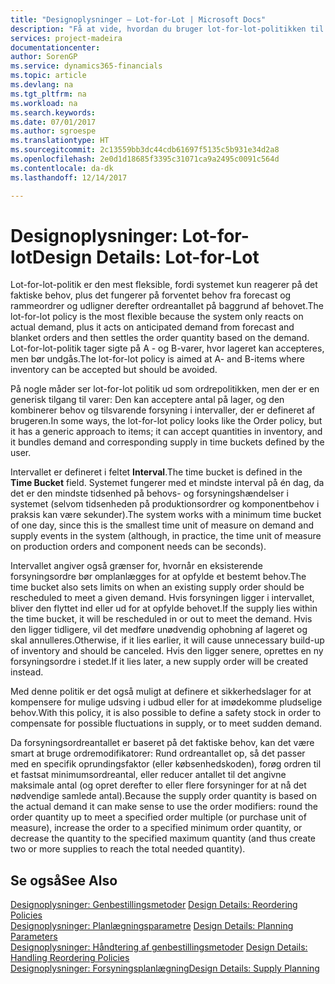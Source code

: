 ```yaml
---
title: "Designoplysninger – Lot-for-Lot | Microsoft Docs"
description: "Få at vide, hvordan du bruger lot-for-lot-politikken til at udligne ordreantal på baggrund af behov."
services: project-madeira
documentationcenter: 
author: SorenGP
ms.service: dynamics365-financials
ms.topic: article
ms.devlang: na
ms.tgt_pltfrm: na
ms.workload: na
ms.search.keywords: 
ms.date: 07/01/2017
ms.author: sgroespe
ms.translationtype: HT
ms.sourcegitcommit: 2c13559bb3dc44cdb61697f5135c5b931e34d2a8
ms.openlocfilehash: 2e0d1d18685f3395c31071ca9a2495c0091c564d
ms.contentlocale: da-dk
ms.lasthandoff: 12/14/2017

---
```

# <a name="design-details-lot-for-lot"></a><span data-ttu-id="2d4d6-103">Designoplysninger: Lot-for-lot</span><span class="sxs-lookup"><span data-stu-id="2d4d6-103">Design Details: Lot-for-Lot</span></span>
<span data-ttu-id="2d4d6-104">Lot-for-lot-politik er den mest fleksible, fordi systemet kun reagerer på det faktiske behov, plus det fungerer på forventet behov fra forecast og rammeordrer og udligner derefter ordreantallet på baggrund af behovet.</span><span class="sxs-lookup"><span data-stu-id="2d4d6-104">The lot-for-lot policy is the most flexible because the system only reacts on actual demand, plus it acts on anticipated demand from forecast and blanket orders and then settles the order quantity based on the demand.</span></span> <span data-ttu-id="2d4d6-105">Lot-for-lot-politik tager sigte på A - og B-varer, hvor lageret kan accepteres, men bør undgås.</span><span class="sxs-lookup"><span data-stu-id="2d4d6-105">The lot-for-lot policy is aimed at A- and B-items where inventory can be accepted but should be avoided.</span></span>  
  
<span data-ttu-id="2d4d6-106">På nogle måder ser lot-for-lot politik ud som ordrepolitikken, men der er en generisk tilgang til varer: Den kan acceptere antal på lager, og den kombinerer behov og tilsvarende forsyning i intervaller, der er defineret af brugeren.</span><span class="sxs-lookup"><span data-stu-id="2d4d6-106">In some ways, the lot-for-lot policy looks like the Order policy, but it has a generic approach to items; it can accept quantities in inventory, and it bundles demand and corresponding supply in time buckets defined by the user.</span></span>  
  
<span data-ttu-id="2d4d6-107">Intervallet er defineret i feltet **Interval**.</span><span class="sxs-lookup"><span data-stu-id="2d4d6-107">The time bucket is defined in the **Time Bucket** field.</span></span> <span data-ttu-id="2d4d6-108">Systemet fungerer med et mindste interval på én dag, da det er den mindste tidsenhed på behovs- og forsyningshændelser i systemet (selvom tidsenheden på produktionsordrer og komponentbehov i praksis kan være sekunder).</span><span class="sxs-lookup"><span data-stu-id="2d4d6-108">The system works with a minimum time bucket of one day, since this is the smallest time unit of measure on demand and supply events in the system (although, in practice, the time unit of measure on production orders and component needs can be seconds).</span></span>  
  
<span data-ttu-id="2d4d6-109">Intervallet angiver også grænser for, hvornår en eksisterende forsyningsordre bør omplanlægges for at opfylde et bestemt behov.</span><span class="sxs-lookup"><span data-stu-id="2d4d6-109">The time bucket also sets limits on when an existing supply order should be rescheduled to meet a given demand.</span></span> <span data-ttu-id="2d4d6-110">Hvis forsyningen ligger i intervallet, bliver den flyttet ind eller ud for at opfylde behovet.</span><span class="sxs-lookup"><span data-stu-id="2d4d6-110">If the supply lies within the time bucket, it will be rescheduled in or out to meet the demand.</span></span> <span data-ttu-id="2d4d6-111">Hvis den ligger tidligere, vil det medføre unødvendig ophobning af lageret og skal annulleres.</span><span class="sxs-lookup"><span data-stu-id="2d4d6-111">Otherwise, if it lies earlier, it will cause unnecessary build-up of inventory and should be canceled.</span></span> <span data-ttu-id="2d4d6-112">Hvis den ligger senere, oprettes en ny forsyningsordre i stedet.</span><span class="sxs-lookup"><span data-stu-id="2d4d6-112">If it lies later, a new supply order will be created instead.</span></span>  
  
<span data-ttu-id="2d4d6-113">Med denne politik er det også muligt at definere et sikkerhedslager for at kompensere for mulige udsving i udbud eller for at imødekomme pludselige behov.</span><span class="sxs-lookup"><span data-stu-id="2d4d6-113">With this policy, it is also possible to define a safety stock in order to compensate for possible fluctuations in supply, or to meet sudden demand.</span></span>  
  
<span data-ttu-id="2d4d6-114">Da forsyningsordreantallet er baseret på det faktiske behov, kan det være smart at bruge ordremodifikatorer: Rund ordreantallet op, så det passer med en specifik oprundingsfaktor (eller købsenhedskoden), forøg ordren til et fastsat minimumsordreantal, eller reducer antallet til det angivne maksimale antal (og opret derefter to eller flere forsyninger for at nå det nødvendige samlede antal).</span><span class="sxs-lookup"><span data-stu-id="2d4d6-114">Because the supply order quantity is based on the actual demand it can make sense to use the order modifiers: round the order quantity up to meet a specified order multiple (or purchase unit of measure), increase the order to a specified minimum order quantity, or decrease the quantity to the specified maximum quantity (and thus create two or more supplies to reach the total needed quantity).</span></span>  
  
## <a name="see-also"></a><span data-ttu-id="2d4d6-115">Se også</span><span class="sxs-lookup"><span data-stu-id="2d4d6-115">See Also</span></span>  
<span data-ttu-id="2d4d6-116">[Designoplysninger: Genbestillingsmetoder](design-details-reordering-policies.md) </span><span class="sxs-lookup"><span data-stu-id="2d4d6-116">[Design Details: Reordering Policies](design-details-reordering-policies.md) </span></span>  
<span data-ttu-id="2d4d6-117">[Designoplysninger: Planlægningsparametre](design-details-planning-parameters.md) </span><span class="sxs-lookup"><span data-stu-id="2d4d6-117">[Design Details: Planning Parameters](design-details-planning-parameters.md) </span></span>  
<span data-ttu-id="2d4d6-118">[Designoplysninger: Håndtering af genbestillingsmetoder](design-details-handling-reordering-policies.md) </span><span class="sxs-lookup"><span data-stu-id="2d4d6-118">[Design Details: Handling Reordering Policies](design-details-handling-reordering-policies.md) </span></span>  
[<span data-ttu-id="2d4d6-119">Designoplysninger: Forsyningsplanlægning</span><span class="sxs-lookup"><span data-stu-id="2d4d6-119">Design Details: Supply Planning</span></span>](design-details-supply-planning.md)
